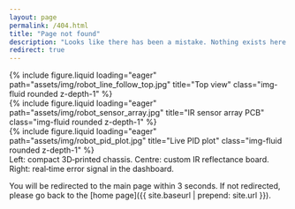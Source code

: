 ```yaml
---
layout: page
permalink: /404.html
title: "Page not found"
description: "Looks like there has been a mistake. Nothing exists here (i think)."
redirect: true
---
```


<div class="row">
  <div class="col-sm mt-3">
    {% include figure.liquid loading="eager" path="assets/img/robot_line_follow_top.jpg" title="Top view" class="img-fluid rounded z-depth-1" %}
  </div>
  <div class="col-sm mt-3">
    {% include figure.liquid loading="eager" path="assets/img/robot_sensor_array.jpg" title="IR sensor array PCB" class="img-fluid rounded z-depth-1" %}
  </div>
  <div class="col-sm mt-3">
    {% include figure.liquid loading="eager" path="assets/img/robot_pid_plot.jpg" title="Live PID plot" class="img-fluid rounded z-depth-1" %}
  </div>
</div>
<div class="caption">
  Left: compact 3D‑printed chassis. Centre: custom IR reflectance board. Right: real‑time error signal in the dashboard.
</div>

You will be redirected to the main page within 3 seconds. If not redirected, please go back to the [home page]({{ site.baseurl | prepend: site.url }}).
